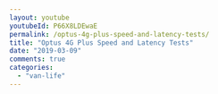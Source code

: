 ```yaml
---
layout: youtube
youtubeId: P66X8LDEwaE
permalink: /optus-4g-plus-speed-and-latency-tests/
title: "Optus 4G Plus Speed and Latency Tests"
date: "2019-03-09"
comments: true
categories: 
  - "van-life"
---
```


